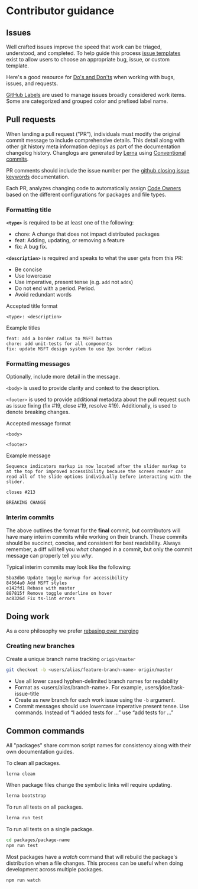 # Contributor guidance

## Issues

Well crafted issues improve the speed that work can be triaged, understood, and completed. To help guide this process [issue templates](https://github.com/Microsoft/fast-dna/tree/master/.github/ISSUE_TEMPLATE) exist to allow users to choose an appropriate bug, issue, or custom template.

Here's a good resource for [Do's and Don'ts](https://hackernoon.com/45-github-issues-dos-and-donts-dfec9ab4b612) when working with bugs, issues, and requests.

[GitHub Labels](https://developer.github.com/v3/issues/labels/) are used to manage issues broadly considered work items. Some are categorized and grouped color and prefixed label name.

## Pull requests

When landing a pull request ("PR"), individuals must modify the original commit message to include comprehensive details. This detail along with other git history meta information deploys as part of the documentation changelog history. Changlogs are generated by [Lerna](https://lernajs.io/) using [Conventional commits](https://conventionalcommits.org/).

PR comments should include the issue number per the [github closing issue keywords](https://help.github.com/articles/closing-issues-using-keywords/) documentation.

Each PR, analyzes changing code to automatically assign [Code Owners](https://github.com/Microsoft/fast-dna/blob/master/.github/CODEOWNERS) based on the different configurations for packages and file types.

### Formatting title

**`<type>`** is required to be at least one of the following:

- chore: A change that does not impact distributed packages
- feat: Adding, updating, or removing a feature
- fix: A bug fix.

**`<description>`** is required and speaks to what the user gets from this PR:

- Be concise
- Use lowercase
- Use imperative, present tense (e.g. `add` not `adds`)
- Do not end with a period. Period.
- Avoid redundant words

Accepted title format

``` comment
<type>: <description>
```

Example titles

``` comment
feat: add a border radius to MSFT button
chore: add unit-tests for all components
fix: update MSFT design system to use 3px border radius
```

### Formatting messages

Optionally, include more detail in the message.

`<body>` is used to provide clarity and context to the description.

`<footer>` is used to provide additional metadata about the pull request such as issue fixing (fix #19, close #19, resolve #19). Additionally, is used to denote breaking changes.

Accepted message format

``` comment
<body>

<footer>
```

Example message

``` comment
Sequence indicators markup is now located after the slider markup to at the top for improved accessibility because the screen reader can read all of the slide options individually before interacting with the slider.

closes #213

BREAKING CHANGE
```

### Interim commits

The above outlines the format for the **final** commit, but contributors will have many interim commits while working on their branch. These commits should be succinct, concise, and consistent for best readability. Always remember, a diff will tell you _what_ changed in a commit, but only the commit message can properly tell you _why_.

Typical interim commits may look like the following:

```terminal
5ba3db6 Update toggle markup for accessibility
84564a0 Add MSFT styles
e142fd1 Rebase with master
887815f Remove toggle underline on hover
ac8326d Fix ts-lint errors
```

## Doing work

As a core philosophy we prefer [rebasing over merging](https://www.atlassian.com/git/tutorials/merging-vs-rebasing)

### Creating new branches

Create a unique branch name tracking `origin/master`

```bash
git checkout -b <users/alias/feature-branch-name> origin/master
```

- Use all lower cased hyphen-delimited branch names for readability
- Format as <users/alias/branch-name>. For example, users/jdoe/task-issue-title
- Create as new branch for each work issue using the `-b` argument.
- Commit messages should use lowercase imperative present tense. Use commands. Instead of “I added tests for ...” use “add tests for ...”

## Common commands

All "packages" share common script names for consistency along with their own documentation guides.

To clean all packages.

```bash
lerna clean
```

When package files change the symbolic links will require updating.

```bash
lerna bootstrap
```

To run all tests on all packages.

```bash
lerna run test
```

To run all tests on a single package.

```bash
cd packages/package-name
npm run test
```

Most packages have a *watch* command that will rebuild the package's distribution when a file changes. This process can be useful when doing development across multiple packages.

```bash
npm run watch
```